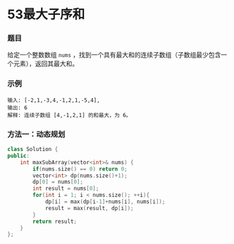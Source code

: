 # 53最大子序和

### 题目

给定一个整数数组 `nums` ，找到一个具有最大和的连续子数组（子数组最少包含一个元素），返回其最大和。

### 示例

```
输入: [-2,1,-3,4,-1,2,1,-5,4],
输出: 6
解释: 连续子数组 [4,-1,2,1] 的和最大，为 6。
```

### 方法一：动态规划

```c++
class Solution {
public:
    int maxSubArray(vector<int>& nums) {
        if(nums.size() == 0) return 0;
        vector<int> dp(nums.size()+1);
        dp[0] = nums[0];
        int result = nums[0];
        for(int i = 1; i < nums.size(); ++i){
            dp[i] = max(dp[i-1]+nums[i], nums[i]);
            result = max(result, dp[i]);
        }
        return result;
    }
};
```

